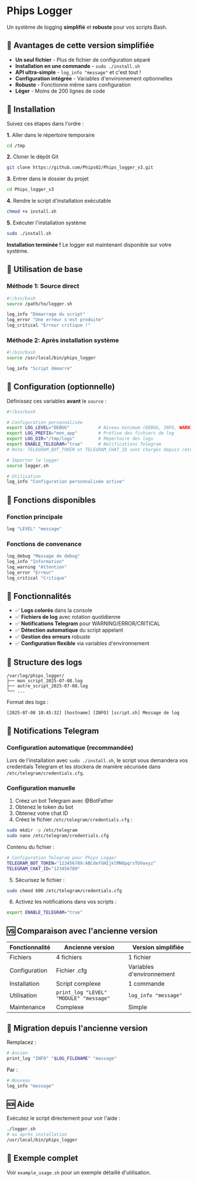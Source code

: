 # Phips Logger

Un système de logging **simplifié** et **robuste** pour vos scripts Bash.

## 🎯 Avantages de cette version simplifiée

- **Un seul fichier** - Plus de fichier de configuration séparé
- **Installation en une commande** - `sudo ./install.sh`
- **API ultra-simple** - `log_info "message"` et c'est tout !
- **Configuration intégrée** - Variables d'environnement optionnelles
- **Robuste** - Fonctionne même sans configuration
- **Léger** - Moins de 200 lignes de code

## 🚀 Installation

Suivez ces étapes dans l'ordre :

**1.** Aller dans le répertoire temporaire
```bash
cd /tmp
```

**2.** Cloner le dépôt Git
```bash
git clone https://github.com/Phips02/Phips_logger_v3.git
```

**3.** Entrer dans le dossier du projet
```bash
cd Phips_logger_v3
```

**4.** Rendre le script d'installation exécutable
```bash
chmod +x install.sh
```

**5.** Exécuter l'installation système
```bash
sudo ./install.sh
```

**Installation terminée !** Le logger est maintenant disponible sur votre système.

## 📖 Utilisation de base

### Méthode 1: Source direct
```bash
#!/bin/bash
source /path/to/logger.sh

log_info "Démarrage du script"
log_error "Une erreur s'est produite"
log_critical "Erreur critique !"
```

### Méthode 2: Après installation système
```bash
#!/bin/bash
source /usr/local/bin/phips_logger

log_info "Script démarré"
```

## 🔧 Configuration (optionnelle)

Définissez ces variables **avant** le `source` :

```bash
#!/bin/bash

# Configuration personnalisée
export LOG_LEVEL="DEBUG"           # Niveau minimum (DEBUG, INFO, WARNING, ERROR, CRITICAL)
export LOG_PREFIX="mon_app"        # Préfixe des fichiers de log
export LOG_DIR="/tmp/logs"         # Répertoire des logs
export ENABLE_TELEGRAM="true"      # Notifications Telegram
# Note: TELEGRAM_BOT_TOKEN et TELEGRAM_CHAT_ID sont chargés depuis /etc/telegram/credentials.cfg

# Importer le logger
source logger.sh

# Utilisation
log_info "Configuration personnalisée active"
```

## 📝 Fonctions disponibles

### Fonction principale
```bash
log "LEVEL" "message"
```

### Fonctions de convenance
```bash
log_debug "Message de debug"
log_info "Information"
log_warning "Attention"
log_error "Erreur"
log_critical "Critique"
```

## 🎨 Fonctionnalités

- ✅ **Logs colorés** dans la console
- ✅ **Fichiers de log** avec rotation quotidienne
- ✅ **Notifications Telegram** pour WARNING/ERROR/CRITICAL
- ✅ **Détection automatique** du script appelant
- ✅ **Gestion des erreurs** robuste
- ✅ **Configuration flexible** via variables d'environnement

## 📁 Structure des logs

```
/var/log/phips_logger/
├── mon_script_2025-07-08.log
├── autre_script_2025-07-08.log
└── ...
```

Format des logs :
```
[2025-07-08 10:45:32] [hostname] [INFO] [script.sh] Message de log
```

## 🔔 Notifications Telegram

### Configuration automatique (recommandée)

Lors de l'installation avec `sudo ./install.sh`, le script vous demandera vos credentials Telegram et les stockera de manière sécurisée dans `/etc/telegram/credentials.cfg`.

### Configuration manuelle

1. Créez un bot Telegram avec @BotFather
2. Obtenez le token du bot
3. Obtenez votre chat ID
4. Créez le fichier `/etc/telegram/credentials.cfg` :

```bash
sudo mkdir -p /etc/telegram
sudo nano /etc/telegram/credentials.cfg
```

Contenu du fichier :
```bash
# Configuration Telegram pour Phips Logger
TELEGRAM_BOT_TOKEN="123456789:ABCdefGHIjklMNOpqrsTUVwxyz"
TELEGRAM_CHAT_ID="123456789"
```

5. Sécurisez le fichier :
```bash
sudo chmod 600 /etc/telegram/credentials.cfg
```

6. Activez les notifications dans vos scripts :
```bash
export ENABLE_TELEGRAM="true"
```

## 🆚 Comparaison avec l'ancienne version

| Fonctionnalité | Ancienne version | Version simplifiée |
|---|---|---|
| Fichiers | 4 fichiers | 1 fichier |
| Configuration | Fichier .cfg | Variables d'environnement |
| Installation | Script complexe | 1 commande |
| Utilisation | `print_log "LEVEL" "MODULE" "message"` | `log_info "message"` |
| Maintenance | Complexe | Simple |

## 🔧 Migration depuis l'ancienne version

Remplacez :
```bash
# Ancien
print_log "INFO" "$LOG_FILENAME" "message"
```

Par :
```bash
# Nouveau
log_info "message"
```

## 🆘 Aide

Exécutez le script directement pour voir l'aide :
```bash
./logger.sh
# ou après installation
/usr/local/bin/phips_logger
```

## 📄 Exemple complet

Voir `example_usage.sh` pour un exemple détaillé d'utilisation.
